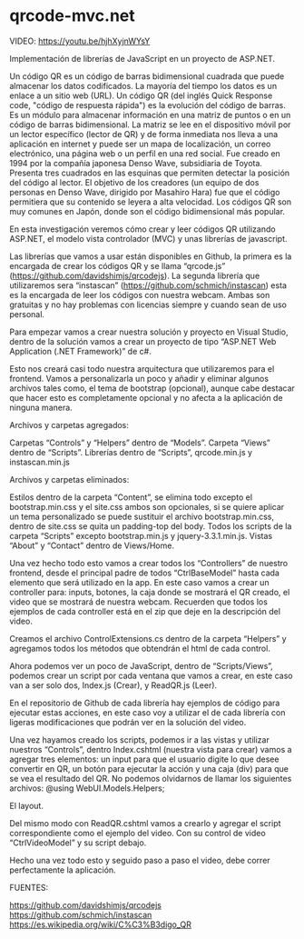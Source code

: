 # qrcode-mvc.net

VIDEO: https://youtu.be/hjhXyjnWYsY

Implementación de librerías de JavaScript en un proyecto de ASP.NET.

Un código QR es un código de barras bidimensional cuadrada que puede almacenar los datos codificados. La mayoría del tiempo los datos es un enlace a un sitio web (URL). Un código QR (del inglés Quick Response code, "código de respuesta rápida") es la evolución del código de barras. Es un módulo para almacenar información en una matriz de puntos o en un código de barras bidimensional. La matriz se lee en el dispositivo móvil por un lector específico (lector de QR) y de forma inmediata nos lleva a una aplicación en internet y puede ser un mapa de localización, un correo electrónico, una página web o un perfil en una red social. Fue creado en 1994 por la compañía japonesa Denso Wave, subsidiaria de Toyota. Presenta tres cuadrados en las esquinas que permiten detectar la posición del código al lector. El objetivo de los creadores (un equipo de dos personas en Denso Wave, dirigido por Masahiro Hara) fue que el código permitiera que su contenido se leyera a alta velocidad. Los códigos QR son muy comunes en Japón, donde son el código bidimensional más popular. 

En esta investigación veremos cómo crear y leer códigos QR utilizando ASP.NET, el modelo vista controlador (MVC) y unas librerías de javascript.

Las librerías que vamos a usar están disponibles en Github, la primera es la encargada de crear los códigos QR y se llama “qrcode.js” (https://github.com/davidshimjs/qrcodejs). La segunda librería que utilizaremos sera “instascan” (https://github.com/schmich/instascan) esta es la encargada de leer los códigos con nuestra webcam. Ambas son gratuitas y no hay problemas con licencias siempre y cuando sean de uso personal.

Para empezar vamos a crear nuestra solución y proyecto en Visual Studio, dentro de la solución vamos a crear un proyecto de tipo “ASP.NET Web Application (.NET Framework)” de c#.

Esto nos creará casi todo nuestra arquitectura que utilizaremos para el frontend.
Vamos a personalizarla un poco y añadir y eliminar algunos archivos tales como, el tema de bootstrap (opcional), aunque cabe destacar que hacer esto es completamente opcional y no afecta a la aplicación de ninguna manera.

Archivos y carpetas agregados:

Carpetas “Controls” y “Helpers” dentro de “Models”.
Carpeta “Views” dentro de “Scripts”.
Librerías dentro de “Scripts”, qrcode.min.js y instascan.min.js



Archivos y carpetas eliminados:

Estilos dentro de la carpeta “Content”, se elimina todo excepto el bootstrap.min.css y el site.css ambos son opcionales, si se quiere aplicar un tema personalizado se puede sustituir el archivo bootstrap.min.css, dentro de site.css se quita un padding-top del body.
Todos los scripts de la carpeta “Scripts” excepto bootstrap.min.js y jquery-3.3.1.min.js.
Vistas “About” y “Contact” dentro de Views/Home.

Una vez hecho todo esto vamos a crear todos los “Controllers” de nuestro frontend, desde el principal padre de todos “CtrlBaseModel” hasta cada elemento que será utilizado en la app. En este caso vamos a crear un controller para: inputs, botones, la caja donde se mostrará el QR creado, el video que se mostrará de nuestra webcam. Recuerden que todos los ejemplos de cada controller está en el zip que deje en la descripción del video.

Creamos el archivo ControlExtensions.cs dentro de la carpeta “Helpers” y agregamos todos los métodos que obtendrán el html de cada control.

Ahora podemos ver un poco de JavaScript, dentro de “Scripts/Views”, podemos crear un script por cada ventana que vamos a crear, en este caso van a ser solo dos, Index.js (Crear), y ReadQR.js (Leer).

En el repositorio de Github de cada librería hay ejemplos de código para ejecutar estas acciones, en este caso voy a utilizar el de cada librería con ligeras modificaciones que podrán ver en la solución del video.

Una vez hayamos creado los scripts, podemos ir a las vistas y utilizar nuestros “Controls”, dentro Index.cshtml (nuestra vista para crear) vamos a agregar tres elementos: un input para que el usuario digite lo que desee convertir en QR, un botón para ejecutar la acción y una caja (div) para que se vea el resultado del QR. No podemos olvidarnos de llamar los siguientes archivos: 
 @using WebUI.Models.Helpers;
 <script src=”~/Scripts/Views/Index.js”></script>
El layout.

Del mismo modo con ReadQR.cshtml vamos a crearlo y agregar el script correspondiente como el ejemplo del video. Con su control de video “CtrlVideoModel” y su script debajo.

Hecho una vez todo esto y seguido paso a paso el video, debe correr perfectamente la aplicación.

FUENTES: 

https://github.com/davidshimjs/qrcodejs
https://github.com/schmich/instascan
https://es.wikipedia.org/wiki/C%C3%B3digo_QR
